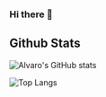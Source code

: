 ### Hi there 👋

<!--
**alvaroczrm/alvaroczrm** is a ✨ _special_ ✨ repository because its `README.md` (this file) appears on your GitHub profile.

Here are some ideas to get you started:

- 🔭 I’m currently working on my skills with java and python as a backend and android developer
- 🌱 I’m currently learning ... Java, JavaScript, HTML, CSS, Python
##- 👯 I’m looking to collaborate on ...
##- 🤔 I’m looking for help with ...
##- 💬 Ask me about ...
- 📫 How to reach me: alvaroczrm@gmail.com
-->
## Github Stats
![Alvaro's GitHub stats](https://github-readme-stats.vercel.app/api?username=alvaroczrm&show_icons=true&theme=dark&show)

![Top Langs](https://github-readme-stats.vercel.app/api/top-langs/?username=alvaroczrm&langs_count=8&theme=dark&show)

